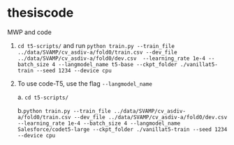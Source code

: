 # thesiscode
MWP and code

1. `cd t5-scripts/` and run `python train.py --train_file ../data/SVAMP/cv_asdiv-a/fold0/train.csv --dev_file ../data/SVAMP/cv_asdiv-a/fold0/dev.csv  --learning_rate 1e-4 --batch_size 4 --langmodel_name t5-base --ckpt_folder ./vanillat5-train --seed 1234 --device cpu`

2. To use code-T5, use the flag `--langmodel_name`
    
    a. `cd t5-scripts/` 

    b.`python train.py --train_file ../data/SVAMP/cv_asdiv-a/fold0/train.csv --dev_file ../data/SVAMP/cv_asdiv-a/fold0/dev.csv  --learning_rate 1e-4 --batch_size 4 --langmodel_name Salesforce/codet5-large --ckpt_folder ./vanillat5-train --seed 1234 --device cpu`